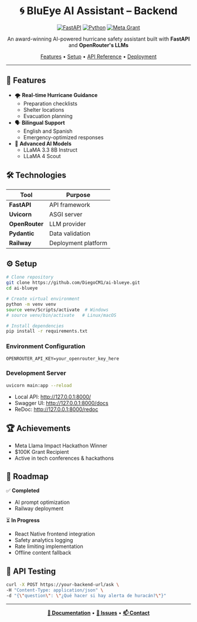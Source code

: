 <div align="center">

# 🌀 BluEye AI Assistant – Backend

[![FastAPI](https://img.shields.io/badge/FastAPI-009688?style=for-the-badge&logo=fastapi&logoColor=white)](https://fastapi.tiangolo.com/)
[![Python](https://img.shields.io/badge/Python-3776AB?style=for-the-badge&logo=python&logoColor=white)](https://www.python.org/)
[![Meta Grant](https://img.shields.io/badge/Meta_Grant-$100K-blue?style=for-the-badge)](https://github.com/DiegoCM1/ai-blueye)

An award-winning AI-powered hurricane safety assistant built with **FastAPI** and **OpenRouter's LLMs** 

[Features](#-features) • [Setup](#%EF%B8%8F-setup) • [API Reference](#-api-reference) • [Deployment](#-deployment)

</div>

---

## 🎯 Features

- 🌪️ **Real-time Hurricane Guidance**
  - Preparation checklists
  - Shelter locations
  - Evacuation planning
- 🗣️ **Bilingual Support**
  - English and Spanish
  - Emergency-optimized responses
- 🤖 **Advanced AI Models**
  - LLaMA 3.3 8B Instruct
  - LLaMA 4 Scout

## 🛠️ Technologies

| Tool             | Purpose                              |
|-----------------|--------------------------------------|
| **FastAPI**     | API framework                        |
| **Uvicorn**     | ASGI server                         |
| **OpenRouter**  | LLM provider                        |
| **Pydantic**    | Data validation                     |
| **Railway**     | Deployment platform                 |

## ⚙️ Setup

```bash
# Clone repository
git clone https://github.com/DiegoCM1/ai-blueye.git
cd ai-blueye

# Create virtual environment
python -m venv venv
source venv/Scripts/activate  # Windows
# source venv/bin/activate   # Linux/macOS

# Install dependencies
pip install -r requirements.txt
```

### Environment Configuration

```env
OPENROUTER_API_KEY=your_openrouter_key_here
```

### Development Server

```bash
uvicorn main:app --reload
```
- Local API: http://127.0.0.1:8000/
- Swagger UI: http://127.0.0.1:8000/docs
- ReDoc: http://127.0.0.1:8000/redoc

## 🏆 Achievements

- Meta Llama Impact Hackathon Winner
- $100K Grant Recipient
- Active in tech conferences & hackathons

## 📌 Roadmap

✅ **Completed**
- AI prompt optimization
- Railway deployment

⏳ **In Progress**
- React Native frontend integration
- Safety analytics logging
- Rate limiting implementation
- Offline content fallback

## 🧪 API Testing

```bash
curl -X POST https://your-backend-url/ask \
-H "Content-Type: application/json" \
-d "{\"question\": \"¿Qué hacer si hay alerta de huracán?\"}"
```

---

<div align="center">

**[📝 Documentation](https://github.com/DiegoCM1/ai-blueye/wiki)** • 
**[🐛 Issues](https://github.com/DiegoCM1/ai-blueye/issues)** • 
**[📫 Contact](mailto:your-email@domain.com)**

</div>







